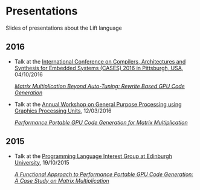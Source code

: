 # Presentations
Slides of presentations about the Lift language

## 2016

- Talk at the [International Conference on Compilers, Architectures and Synthesis for Embedded Systems (CASES) 2016 in Pittsburgh, USA](http://www.esweek.org/cases/about), 04/10/2016

  [*Matrix Multiplication Beyond Auto-Tuning: Rewrite Based GPU Code Generation*](https://github.com/lift-project/presentations/blob/master/2016/CASES-2016.pdf)

- Talk at the [Annual Workshop on General Purpose Processing using Graphics Processing Units](http://conf.researchr.org/track/PPoPP-2016/GPGPU-2016-papers), 12/03/2016

  [*Performance Portable GPU Code Generation for Matrix Multiplication*](https://github.com/lift-project/presentations/blob/master/2016/GPGPU-2016.pdf)

## 2015

- Talk at the [Programming Language Interest Group at Edinburgh University](https://www.wiki.ed.ac.uk/display/prolan/Programming+Languages+Interest+Group), 19/10/2015

  [*A Functional Approach to Performance Portable GPU Code Generation: A Case Study on Matrix Multiplication*](https://github.com/lift-project/presentations/blob/master/2015/PLInG-2015.pdf)
